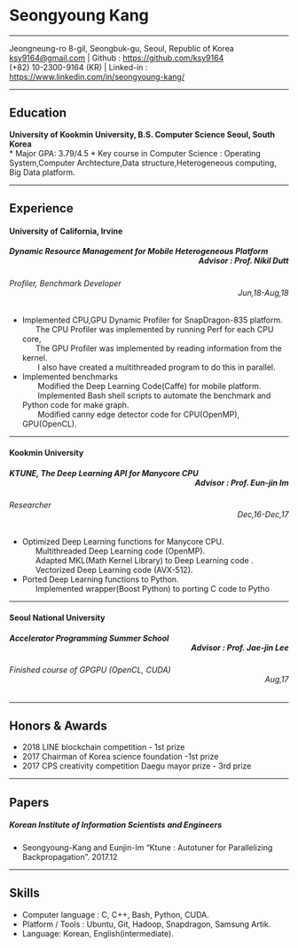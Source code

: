   
Seongyoung Kang
============
  
-------------------     ----------------------------
Jeongneung-ro 8-gil, Seongbuk-gu, Seoul, Republic of Korea  
ksy9164@gmail.com | Github : https://github.com/ksy9164  
(+82) 10-2300-9164 (KR)  |  Linked-in : https://www.linkedin.com/in/seongyoung-kang/  
-------------------     ----------------------------
  
Education
---------
**University of Kookmin University, B.S. Computer Science Seoul, South Korea**  
    * Major GPA: 3.79/4.5
    * Key course in Computer Science : Operating System,Computer Archtecture,Data structure,Heterogeneous computing, Big Data platform.  
  
-----------------------------
Experience
----------
  
#### University of California, Irvine
  
##### <div style="text-align: left">Dynamic Resource Management for Mobile Heterogeneous Platform</div> <div style="text-align: right">Advisor : Prof. Nikil Dutt</div>
  
###### <div style="text-align: left">Profiler, Benchmark Developer</div> <div style="text-align: right">Jun,18-Aug,18</div>
  
* Implemented CPU,GPU Dynamic Profiler for SnapDragon-835 platform.  
&nbsp;&nbsp;&nbsp;&nbsp;&nbsp;&nbsp;The CPU Profiler was implemented by running Perf for each CPU core,  
&nbsp;&nbsp;&nbsp;&nbsp;&nbsp;&nbsp;The GPU Profiler was implemented by reading information from the kernel.  
&nbsp;&nbsp;&nbsp;&nbsp;&nbsp;&nbsp;&nbsp;I also have created a multithreaded program to do this in parallel.  
* Implemented benchmarks  
&nbsp;&nbsp;&nbsp;&nbsp;&nbsp;&nbsp;&nbsp;Modified the Deep Learning Code(Caffe) for mobile platform.  
&nbsp;&nbsp;&nbsp;&nbsp;&nbsp;&nbsp;&nbsp;Implemented Bash shell scripts to automate the benchmark and Python code for make graph.  
&nbsp;&nbsp;&nbsp;&nbsp;&nbsp;&nbsp;&nbsp;Modified canny edge detector code for CPU(OpenMP), GPU(OpenCL).  
---
#### Kookmin University
  
##### KTUNE, The Deep Learning API for Manycore CPU<div style="text-align: right">Advisor : Prof. Eun-jin Im</div>
  
###### Researcher <div style="text-align: right">Dec,16-Dec,17</div>
  
* Optimized Deep Learning functions for Manycore CPU.  
&nbsp;&nbsp;&nbsp;&nbsp;&nbsp;&nbsp;Multithreaded Deep Learning code (OpenMP).  
&nbsp;&nbsp;&nbsp;&nbsp;&nbsp;&nbsp;Adapted MKL(Math Kernel Library) to Deep Learning code .  
&nbsp;&nbsp;&nbsp;&nbsp;&nbsp;&nbsp;Vectorized Deep Learning code (AVX-512).  
* Ported Deep Learning functions to Python.  
&nbsp;&nbsp;&nbsp;&nbsp;&nbsp;&nbsp;Implemented wrapper(Boost Python) to porting C code to Pytho
--------
#### Seoul National University
  
##### Accelerator Programming Summer School <div style="text-align: right">Advisor : Prof. Jae-jin Lee</div>
  
###### Finished course of GPGPU (OpenCL, CUDA)<div style="text-align: right">Aug,17</div>
  
-----
  
Honors & Awards
-------
* 2018 LINE blockchain competition - 1st prize
* 2017 Chairman of Korea science foundation -1st prize
* 2017 CPS creativity competition Daegu mayor prize - 3rd prize
---------
Papers
-----
##### Korean Institute of Information Scientists and Engineers
  
* Seongyoung-Kang and Eunjin-Im “Ktune : Autotuner for Parallelizing Backpropagation”. 2017.12
--------
Skills
------
* Computer language : C, C++, Bash, Python, CUDA.
* Platform / Tools : Ubuntu, Git, Hadoop, Snapdragon, Samsung Artik.
* Language: Korean, English(intermediate).
  
